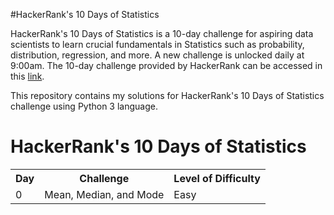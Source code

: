 #HackerRank's 10 Days of Statistics

HackerRank's 10 Days of Statistics is a 10-day challenge for aspiring data scientists to learn crucial fundamentals in Statistics such as probability, distribution, regression, and more. A new challenge is unlocked daily at 9:00am. The 10-day challenge provided by HackerRank can be accessed in this <a href="https://www.hackerrank.com/domains/tutorials/10-days-of-statistics">link</a>.

This repository contains my solutions for HackerRank's 10 Days of Statistics challenge using Python 3 language.

<h1>HackerRank's 10 Days of Statistics</h1>
<table>
  <tr>
    <th>Day</th>
    <th>Challenge</th>
    <th>Level of Difficulty</th>
  </tr>
  <tr>
    <td>0</td>
    <td>Mean, Median, and Mode</td>
    <td>Easy</td>
  </tr>
</table>
